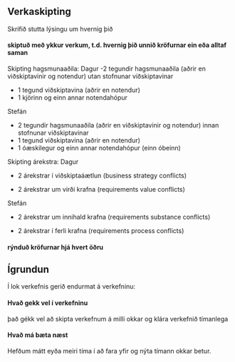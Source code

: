 ## Verkaskipting

Skrifið stutta lýsingu um hvernig þið

#### skiptuð með ykkur verkum, t.d. hvernig þið unnið kröfurnar ein eða alltaf saman

Skipting hagsmunaaðila:
Dagur
-2 tegundir hagsmunaaðila (aðrir en viðskiptavinir og notendur) utan stofnunar viðskiptavinar

- 1 tegund viðskiptavina (aðrir en notendur)
- 1 kjörinn og einn annar notendahópur

Stefán

- 2 tegundir hagsmunaaðila (aðrir en viðskiptavinir og notendur) innan stofnunar viðskiptavinar
- 1 tegund viðskiptavina (aðrir en notendur)
- 1 óæskilegur og einn annar notendahópur (einn óbeinn)

Skipting árekstra:
Dagur

- 2 árekstrar í viðskiptaáætlun (business strategy conflicts)

- 2 árekstrar um virði krafna (requirements value conflicts)

Stefán

- 2 árekstrar um innihald krafna (requirements substance conflicts)

- 2 árekstrar í ferli krafna (requirements process conflicts)

#### rýnduð kröfurnar hjá hvert öðru

## Ígrundun 
Í lok verkefnis gerið endurmat á verkefninu: 
#### Hvað gekk vel í verkefninu 
það gékk vel að skipta verkefnum á milli okkar og klára verkefnið tímanlega
#### Hvað má bæta næst 
Hefðum mátt eyða meiri tíma í að fara yfir og nýta tímann okkar betur.
